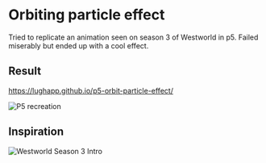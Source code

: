 # Orbiting particle effect
Tried to replicate an animation seen on season 3 of Westworld in p5.
Failed miserably but ended up with a cool effect.

## Result
https://lughapp.github.io/p5-orbit-particle-effect/

![P5 recreation](https://firebasestorage.googleapis.com/v0/b/applughwebsite.appspot.com/o/p5-orbit-particle-effect-final.gif)

## Inspiration
![Westworld Season 3 Intro](https://firebasestorage.googleapis.com/v0/b/applughwebsite.appspot.com/o/p5-orbit-particle-effect-inspiration.jpg)
